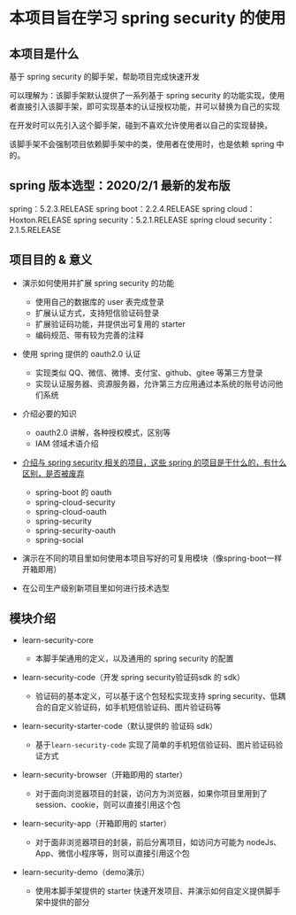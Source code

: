 # 本项目旨在学习 spring security 的使用

## 本项目是什么

基于 spring security 的脚手架，帮助项目完成快速开发

可以理解为：该脚手架默认提供了一系列基于 spring security 的功能实现，使用者直接引入该脚手架，即可实现基本的认证授权功能，并可以替换为自己的实现

在开发时可以先引入这个脚手架，碰到不喜欢允许使用者以自己的实现替换。

该脚手架不会强制项目依赖脚手架中的类，使用者在使用时，也是依赖 spring 中的。


## spring 版本选型：2020/2/1 最新的发布版

spring：5.2.3.RELEASE
spring boot：2.2.4.RELEASE
spring cloud：Hoxton.RELEASE
spring security：5.2.1.RELEASE
spring cloud security：2.1.5.RELEASE

## 项目目的 & 意义

- 演示如何使用并扩展 spring security 的功能
    - 使用自己的数据库的 user 表完成登录
    - 扩展认证方式，支持短信验证码登录
    - 扩展验证码功能，并提供出可复用的 starter
    - 编码规范、带有较为完善的注释
    
- 使用 spring 提供的 oauth2.0 认证
    - 实现类似 QQ、微信、微博、支付宝、github、gitee 等第三方登录
    - 实现认证服务器、资源服务器，允许第三方应用通过本系统的账号访问他们系统


- 介绍必要的知识
    - oauth2.0 讲解，各种授权模式，区别等
    - IAM 领域术语介绍
 
- [介绍与 spring security 相关的项目，这些 spring 的项目是干什么的，有什么区别，是否被废弃](spring-intro.md)
    - spring-boot 的 oauth
    - spring-cloud-security
    - spring-cloud-oauth
    - spring-security
    - spring-security-oauth
    - spring-social


- 演示在不同的项目里如何使用本项目写好的可复用模块（像spring-boot一样开箱即用）

- 在公司生产级别新项目里如何进行技术选型


## 模块介绍
- learn-security-core
    - 本脚手架通用的定义，以及通用的 spring security 的配置
- learn-security-code（开发 spring security验证码sdk 的 sdk）
    - 验证码的基本定义，可以基于这个包轻松实现支持 spring security、低耦合的自定义验证码，如手机短信验证码、图片验证码等
    
- learn-security-starter-code（默认提供的 验证码 sdk）
    - 基于`learn-security-code` 实现了简单的手机短信验证码、图片验证码验证方式
    
    
- learn-security-browser（开箱即用的 starter）
    - 对于面向浏览器项目的封装，访问方为浏览器，如果你项目里用到了 session、cookie，则可以直接引用这个包
    
- learn-security-app（开箱即用的 starter）
    - 对于面非浏览器项目的封装，前后分离项目，如访问方可能为 nodeJs、App、微信小程序等，则可以直接引用这个包
    
    
- learn-security-demo（demo演示）
    - 使用本脚手架提供的 starter 快速开发项目、并演示如何自定义提供脚手架中提供的部分
